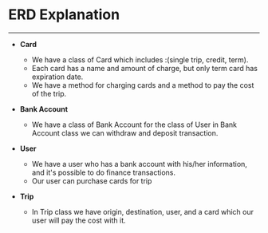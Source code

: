 # ERD Explanation
___
+ __Card__
  + We have a class of Card which includes :(single trip, credit, term). 
  + Each card has a name and amount of charge, but only term card has expiration date.
  + We have a method for charging cards and a method to pay the cost of the trip.
+ __Bank Account__
  + We have a class of Bank Account for the class of User
  in Bank Account class we can withdraw and deposit transaction.

+ __User__
  + We have a user who has a bank account with his/her information, and it's possible to do finance transactions.
  + Our user can purchase cards for trip

+ __Trip__
  + In Trip class we have origin, destination, user, and a card which our user will pay the cost with it.
